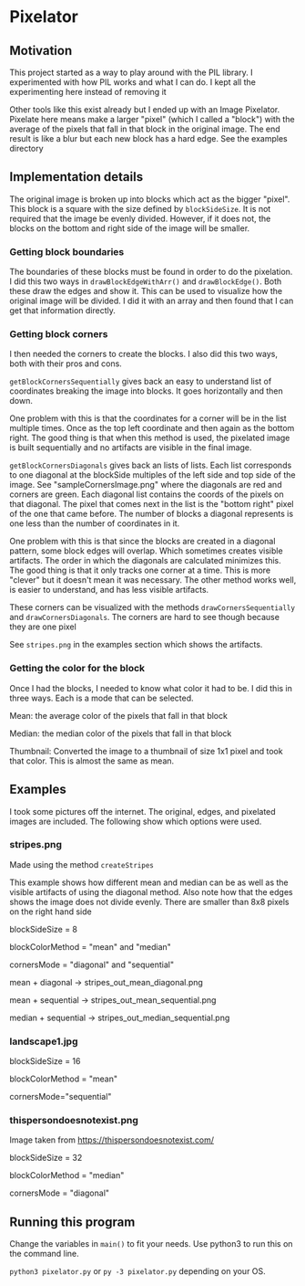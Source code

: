 # Pixelator


## Motivation

This project started as a way to play around with the PIL library. I experimented with how PIL works and what I can do. I kept all the experimenting here instead of removing it


Other tools like this exist already but I ended up with an Image Pixelator. Pixelate here means make a larger "pixel" (which I called a "block") with the average of the pixels that fall in that block in the original image. The end result is like a blur but each new block has a hard edge. See the examples directory


## Implementation details

The original image is broken up into blocks which act as the bigger "pixel". This block is a square with the size defined by `blockSideSize`. It is not required that the image be evenly divided. However, if it does not, the blocks on the bottom and right side of the image will be smaller. 

### Getting block boundaries

The boundaries of these blocks must be found in order to do the pixelation. I did this two ways in `drawBlockEdgeWithArr()` and `drawBlockEdge()`. Both these draw the edges and show it. This can be used to visualize how the original image will be divided. I did it with an array and then found that I can get that information directly. 

### Getting block corners 


I then needed the corners to create the blocks. I also did this two ways, both with their pros and cons. 

`getBlockCornersSequentially` gives back an easy to understand list of coordinates breaking the image into blocks. It goes horizontally and then down.

One problem with this is that the coordinates for a corner will be in the list multiple times. Once as the top left coordinate and then again as the bottom right. The good thing is that when this method is used, the pixelated image is built sequentially and no artifacts are visible in the final image. 


`getBlockCornersDiagonals` gives back an lists of lists. Each list corresponds to one diagonal at the blockSide multiples of the left side and top side of the image. See "sampleCornersImage.png" where the diagonals are red and corners are green. Each diagonal list contains the coords of the pixels on that diagonal. The pixel that comes next in the list is the "bottom right" pixel of the one that came before. The number of blocks a diagonal represents is one less than the number of coordinates in it.


One problem with this is that since the blocks are created in a diagonal pattern, some block edges will overlap. Which sometimes creates visible artifacts. The order in which the diagonals are calculated minimizes this. The good thing is that it only tracks one corner at a time. This is more "clever" but it doesn't mean it was necessary. The other method works well, is easier to understand, and has less visible artifacts. 


These corners can be visualized with the methods `drawCornersSequentially` and `drawCornersDiagonals`. The corners are hard to see though because they are one pixel

See `stripes.png` in the examples section which shows the artifacts. 

### Getting the color for the block

Once I had the blocks, I needed to know what color it had to be. I did this in three ways. Each is a mode that can be selected. 

Mean: the average color of the pixels that fall in that block

Median: the median color of the pixels that fall in that block

Thumbnail: Converted the image to a thumbnail of size 1x1 pixel and took that color. This is almost the same as mean. 

## Examples

I took some pictures off the internet. The original, edges, and pixelated images are included. The following show which options were used.

### stripes.png

Made using the method `createStripes`


This example shows how different mean and median can be as well as the visible artifacts of using the diagonal method. Also note how that the edges shows the image does not divide evenly. There are smaller than 8x8 pixels on the right hand side


blockSideSize = 8 

blockColorMethod = "mean"  and "median" 

cornersMode = "diagonal"  and "sequential"

mean + diagonal -> stripes_out_mean_diagonal.png

mean + sequential -> stripes_out_mean_sequential.png

median + sequential -> stripes_out_median_sequential.png


### landscape1.jpg

blockSideSize = 16

blockColorMethod = "mean"

cornersMode="sequential"


### thispersondoesnotexist.png

Image taken from https://thispersondoesnotexist.com/

blockSideSize = 32

blockColorMethod = "median"

cornersMode = "diagonal"

## Running this program


Change the variables in `main()` to fit your needs.  Use python3 to run this on the command line.


`python3 pixelator.py` or `py -3 pixelator.py` depending on your OS.